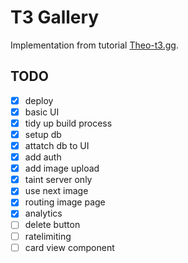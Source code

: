 # T3 Gallery 

Implementation from tutorial [Theo-t3.gg](https://www.youtube.com/watch?v=d5x0JCZbAJs).

## TODO

- [x] deploy
- [x] basic UI
- [x] tidy up build process 
- [x] setup db
- [x] attatch db to UI
- [x] add auth
- [x] add image upload
- [x] taint server only
- [x] use next image 
- [x] routing image page
- [x] analytics
- [ ] delete button
- [ ] ratelimiting
- [ ] card view component
